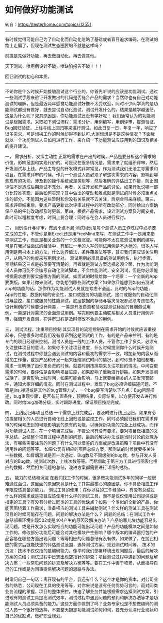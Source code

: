 # 如何做好功能测试

转自：https://testerhome.com/topics/12551

------

有时候觉得可能自己为了自动化而自动化忽略了基础或者盲目追求编码，在测试的路上走偏了，但现在测试生态圈要的不就是这样吗？

前提是先做好功能，再去做自动化，再去做其他。

天下测试，唯用例设计不破，唯缺陷报告不破！！！

回归测试的初心和本质。

------

不论你是什么时候开始接触测试这个行业的，你首先听说的应该是功能测试。通过一些测试手段来验证开发做出的代码是否符合产品的需求？当然你也有自己对功能测试的理解，但是最近两年感觉功能测试好像不太受欢迎，同时不少同学真的是功能测试都没有做好，就去尝试自动化测试，测试开发什么的，结果是越学越迷茫，这是为什么呢？究其原因是，你功能测试还没有学好呢！
我们通常认为的功能测试是根据需求，采取如下测试流程：需求分析，用例编写，用例评审，提测验证，Bug回归验证，上线与线上回归等来进行测试。如此日复一日，年复一年，响应了很多需求，可是想换工作的时候却得不到认可,大家想想是不是这种情况？下面我就以一个功能测试人员如何进行工作，来介绍一下功能测试应该用到的知识及相关的提升建议。

一， 需求分析，发挥主动性
正常的需求在产出的时候，产品是要分析这个需求的价值，影响范围和实现代价的。可是现在很多情况是，需求来了就组织评审，然后开发测试与上线。产品主导型的开发模式非常常见，作为测试我们无法主导需求和项目。在需求评审的时候，作为一个测试人员必须了解这次需求的内容，影响到哪些现有的功能，涉及到的操作系统或是类别等，然后准确的评估出工作量，防止因评估不足造成后期测试不充分。再者，关注开发和产品的讨论，如果开发说哪一部分比较难实现，最后如何实现？其中做出的变动和难点就是测试的时候必须重点关注的部分。不能因为这些暂时和你没有关系就不去关注，后期会带来麻烦。第三，需求评审结束后，要求产品更新此次评审过程中的所有改动部分，同时给出方案确保产品的任何改动都及时更新。第四，根据产品需求，设计测试方案及时间安排，此时可以粗粒度考虑，时间上要合理；同时与在会人员进行探讨。

二， 用例设计与评审，做到不遗不漏
测试用例是每个测试人员工作过程中必须要完成的工作，不管你是用Excel,还是用FreeMind来写，在测试工作中一是用来指导测试工作，而且是相关业务的一个文档沉淀。可能你不太在意测试用例的编写，可是在我以往面试的经验中，有超过一半的人写的测试用例是不达标的。很多人写用例是用书本上的方法，什么边界值法，条件覆盖法等等，其实我们更应该关注用户，从用户的角度来写用例才对。
测试用例必须具备的测试用例名，执行步骤，预期结果这三点是必须要写清楚的。再者就是测试方案选择必须全面，作为功能测试人员你可能不会编写自动化测试脚本，不会性能测试，安全测试，但是你必须能根据需求想到要实施哪方面的测试。如面试的时候给你一个场景：一个全新的App要发版，如果让你来测试，你能想到哪些测试方案？如果你只能想到如何去测试app的功能的话，那你作为功能测试人员就是考虑不全面。此时的App的功能，App的性能，数据传输的安全性，接口或服务的功能测试，接口或服务的自动化测试与监控，接口或服务的性能测试，底层数据的存储与容灾情况都必须考虑在内。
设计用例的时候要设计两类， 一类是开发自测和验收提测试标准的冒烟测试用例，一类是针对需求的全面测试用例。写完用例要主动联系相关人员进行用例评审，强调开发自测，在评审过程是及时修改不合适的用例。

三， 测试流程，注重项目控制
其实项目的流程控制在需求开始的时候就应该重视起来，只是很多时候我们没有意识到这是测试的工作，有的是产品来控制，有的是专门的项目经理来控制。测试人员是一线的工作人员，不管你工作了多久，必须有关注整体项目的意识。如果你不关注项目进度，什么时候提测你什么时候开始测试，在测试过程中你就会遇到测试的内容和最初的需求不一致，增加新的内容从而增加工作量，或是产品和开发一起来压缩测试时间的情况，到时你想不加班都难。
需求一旦明确了由你来负责的时候，就要时刻按排期来关注项目的情况。中间变更需求的时候，要评估是否影响项目进度，如果影响了重新进行排期。如果开发提测试晚了，是否影响上线时间，如果可能会影响，马上就要给相关的人员发预警邮件，通知大家详细的情况。同时在测试过程中，发现了bug必须详细描述问题，不管是jira,禅道或是其他的bug管理方式，一个bug要写清楚以下几点：Bug问题描述，bug重现步骤，是否有前置条件，预期结果，实际结果，以方便开发去进行修改。同时给bug准确分级，实时跟踪进度，保证项目按期完成。

四， 上线回归与项目总结
一个需求上线完成后，要及时进行线上回归，如果有必须提醒相关的人员进行自动化线上回归或是监控工作。同时必须回归我们在需求评审的时候考虑到的可能影响到的原有的功能，以确保新功能的完全上线成功。而作为功能测试人员，在一个项目完成后，不管公司有没有要求，要对项目做相应的文字总结。总结整个项目过程中遇到的问题，最后的解决办法或是当时讨论的处理办法，有哪些需要注意的问题？有什么可以借鉴的方案或是改进策略？项目中有没有通用性的问题等等。
如果公司有相应的项目总结方案，那测试的时候就要多关注一些数据，如冒烟测试是否一次通过，Bug数及不同级别的bug数，参与开发人员对应的Bug数，提测试次数，上线次数等等。而后借助于第三方工具进行图表化相应的数据，然后相关问题的总结，改进方案都需要进行详细的总结。

五， 能力的总结和沉淀
在我们找工作的时候，很多做功能测试多年的同学一般很难通过面试，这里面的原因究竟是什么？其实最核心的原因是，你不具备相应工作年限应该具备的能力。
测试工具的使用：在你以往的工作经验中，有没有总结过什么样的需求或是项目应该使用什么样的测试工具，而不是仅仅使用公司提供或是指定的工具？有没有分析过同类的工具的优缺点？如果一个类似的全新的产品，你能否围绕着工作需求，准备相应的测试工具来辅助测试？什么样的测试工具在测试项目的时候可能存在问题，问题的解决办法是什么？
问题的总结：在测试工作中总结部署环境出现502或是404产生的原因及解决办法？产品的哪儿块功能容易出现问题，或是开发怎么实现相应的功能可能出现问题？产品的功能模块之间是如何工作的，修改部分功能后可能会对其他模块产生影响？哪个版本的编译器打包的产品容易在哪些方面出现问题？等等相应的问题总结有没有做，如果做了，在接到相应的需求后就能快速的评估测试范围，选择测试方案，规划测试时间等。
技术的沉淀：技术不仅仅指的是编码能力，像平时我们部署环境出现问题后，最后的解决方案的总结；测试过程中日志出现空指针的排查；项目测试过程中遇到的问题及解决方案；一些常见问题的排查及解决方案等等。要在工作中善于积累，从而指导自己的工作或是为同事提供解决问题的思路与办法。

时常问自己一句话：离开现有的平台，我还有什么？这个才是你的资本，对公司业务的熟悉，公司现在工具的使用等等，对你来说是没有任何优势可言的。而对同类业务流程的掌握，项目的整体把控，快速了解业务并能根据需求选择测试方案，引进现有的测试工具提高测试效率，测试过程中遇到问题的预判和解决办法等才是功能测试人员必须具备的能力。这些方面你做到了吗？业务专家也是不想做编码的测试人员一个很好的选择，不要整天抱怨功能测试如何如何，要充分认清行业现状和自己的优缺点，做好职业规划。